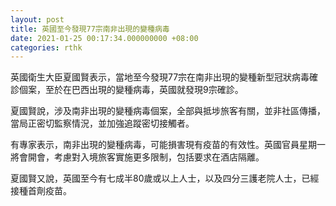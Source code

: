 ```yaml
---
layout: post
title: 英國至今發現77宗南非出現的變種病毒
date: 2021-01-25 00:17:34.000000000 +08:00
categories: rthk
---
```


英國衛生大臣夏國賢表示，當地至今發現77宗在南非出現的變種新型冠狀病毒確診個案，至於在巴西出現的變種病毒，英國就發現9宗確診。

夏國賢說，涉及南非出現的變種病毒個案，全部與抵埗旅客有關，並非社區傳播，當局正密切監察情況，並加強追蹤密切接觸者。

有專家表示，南非出現的變種病毒，可能損害現有疫苗的有效性。英國官員星期一將會開會，考慮對入境旅客實施更多限制，包括要求在酒店隔離。

夏國賢又說，英國至今有七成半80歲或以上人士，以及四分三護老院人士，已經接種首劑疫苗。

